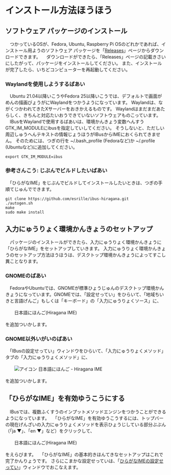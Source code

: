 # インストール￹方法￺ほうほう￻

## ソフトウェア パッケージのインストール

　つかっているOSが、Fedora, Ubuntu, Raspberry Pi OSのどれかであれば、インストール￹用￺よう￻のソフトウェア パッケージを「[Releases](https://github.com/esrille/ibus-hiragana/releases)」ページからダウンロードできます。
　ダウンロードができたら、「Releases」ページの￹記載￺きさい￻にしたがって、パッケージをインストールしてください。
また、インストールが完了したら、いちどコンピューターを再起動してください。

### Waylandを￹使用￺しよう￻するばあい

　Ubuntu 21.04￹以降￺いこう￻やFedora 25￹以降￺いこう￻では、デフォルトで￹画面￺がめん￻の￹描画￺びょうが￻にWaylandをつかうようになっています。
Waylandは、ながくつかわれてきたXサーバーをおきかえるものです。
Waylandはまだまだあたらしく、きちんと￹対応￺たいおう￻できていないソフトウェアものこっています。
　IBusをWaylandで使用するばあいは、￹環境￺かんきょう￻￹変数￺へんすう￻GTK_IM_MODULEにibusを￹指定￺してい￻してください。
そうしないと、ただしい￹周辺￺しゅうへん￻テキストの￹情報￺じょうほう￻がIBusからIMEにおくられてきません。
そのためには、つぎの行を ~/.bash_profile (Fedoraなど)か ~/.profile (Ubuntuなど)に追加してください。

```
export GTK_IM_MODULE=ibus
```

### ￹参考￺さんこう￻: じぶんでビルドしたいばあい

　「ひらがなIME」をじぶんでビルドしてインストールしたいときは、つぎの￹手順￺てじゅん￻でできます。

```
git clone https://github.com/esrille/ibus-hiragana.git
./autogen.sh
make
sudo make install
```

## ￹入力￺にゅうりょく￻￹環境￺かんきょう￻のセットアップ

　パッケージのインストールができたら、￹入力￺にゅうりょく￻￹環境￺かんきょう￻に「ひらがなIME」をセットアップしていきます。
￹入力￺にゅうりょく￻￹環境￺かんきょう￻のセットアップ￹方法￺ほうほう￻は、デスクトップ￹環境￺かんきょう￻によってすこし￹異￺こと￻なります。

### GNOMEのばあい

　FedoraやUbuntuでは、GNOMEが￹標準￺ひょうじゅん￻のデスクトップ￹環境￺かんきょう￻になっています。GNOMEでは、「￹設定￺せってい￻」をひらいて、「￹地域￺ちいき￻と￹言語￺げんご￻」もしくは「キーボード」の「￹入力￺にゅうりょく￻ソース」に、
<br><br>
　　￹日本語￺にほんご￻(Hiragana IME)
<br><br>
を￹追加￺ついか￻します。

### GNOME￹以外￺いがい￻のばあい

　「IBusの￹設定￺せってい￻」ウィンドウをひらいて、「￹入力￺にゅうりょく￻メソッド」タブの「￹入力￺にゅうりょく￻メソッド」に、
<br><br>
　　![アイコン](icon.png) ￹日本語￺にほんご￻ - Hiragana IME
<br><br>
を￹追加￺ついか￻します。

## 「ひらがなIME」を￹有効￺ゆうこう￻にする

　IBusでは、￹複数￺ふくすう￻のインプットメソッドエンジンをつかうことができるようになっています。
　「ひらがなIME」を￹有効￺ゆうこう￻するには、トップバーの￹現在￺げんざい￻の￹入力￺にゅうりょく￻メソッドを￹表示￺ひょうじ￻している￹部分￺ぶぶん￻（「<nobr>ja ▼</nobr>」、「<nobr>en ▼</nobr>」など）をクリックして、
<br><br>
　　￹日本語￺にほんご￻(Hiragana IME)
<br><br>
をえらびます。
　「ひらがなIME」の￹基本的￺きほんてき￻なセットアップはこれで￹完了￺かんりょう￻です。
さらにこまかな￹設定￺せってい￻は、「[ひらがなIMEの￹設定￺せってい￻](settings.html)」ウィンドウでおこなえます。
